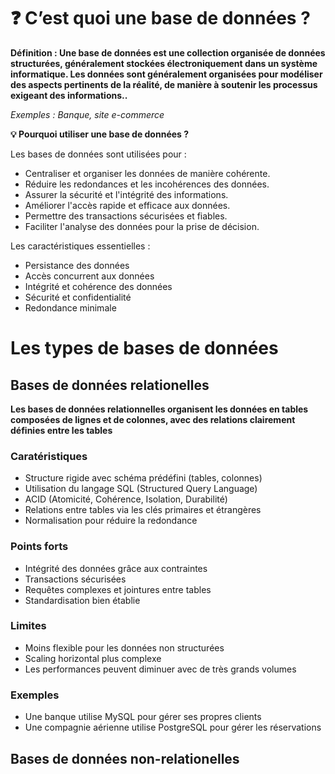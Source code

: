 # ❓ C’est quoi une base de données ?

**Définition : Une base de données est une collection organisée de données structurées, généralement stockées électroniquement dans un système informatique. Les données sont généralement organisées pour modéliser des aspects pertinents de la réalité, de manière à soutenir les processus exigeant des informations..** 

*Exemples : Banque, site e-commerce*

**💡 Pourquoi utiliser une base de données ?**

Les bases de données sont utilisées pour :

- Centraliser et organiser les données de manière cohérente.
- Réduire les redondances et les incohérences des données.
- Assurer la sécurité et l'intégrité des informations.
- Améliorer l'accès rapide et efficace aux données.
- Permettre des transactions sécurisées et fiables.
- Faciliter l'analyse des données pour la prise de décision.

Les caractéristiques essentielles :
- Persistance des données
- Accès concurrent aux données
- Intégrité et cohérence des données
- Sécurité et confidentialité
- Redondance minimale

# Les types de bases de données  

## Bases de données relationelles 

**Les bases de données relationnelles organisent les données en tables composées de lignes et de colonnes, avec des relations clairement définies entre les tables**

### Caratéristiques 
- Structure rigide avec schéma prédéfini (tables, colonnes)
- Utilisation du langage SQL (Structured Query Language)
- ACID (Atomicité, Cohérence, Isolation, Durabilité)
- Relations entre tables via les clés primaires et étrangères
- Normalisation pour réduire la redondance  


### Points forts 
- Intégrité des données grâce aux contraintes
- Transactions sécurisées
- Requêtes complexes et jointures entre tables
- Standardisation bien établie  

### Limites  
- Moins flexible pour les données non structurées
- Scaling horizontal plus complexe
- Les performances peuvent diminuer avec de très grands volumes

### Exemples  
- Une banque utilise MySQL pour gérer ses propres clients  
- Une compagnie aérienne utilise PostgreSQL pour gérer les réservations  



## Bases de données non-relationelles 




